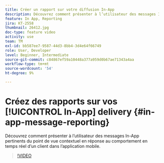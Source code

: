 ```yaml
---
title: Créer un rapport sur votre diffusion In-App
description: Découvrez comment présenter à l’utilisateur des messages In-App pertinents du point de vue contextuel en réponse au comportement en temps réel d’un client dans l’application mobile.
feature: In App, Reporting
jira: KT-2558
thumbnail: 26412.jpg
doc-type: feature video
activity: use
team: TM
exl-id: bb587ee7-9587-44d3-8bb4-3d4e64f66749
role: User, Developer
level: Beginner, Intermediate
source-git-commit: c84867ef59a10448a377a959d0b67ae71343a4aa
workflow-type: tm+mt
source-wordcount: '54'
ht-degree: 9%

---
```


# Créez des rapports sur vos [!UICONTROL In-App] delivery {#in-app-message-reporting}

Découvrez comment présenter à l’utilisateur des messages In-App pertinents du point de vue contextuel en réponse au comportement en temps réel d’un client dans l’application mobile.

>[!VIDEO](https://video.tv.adobe.com/v/26412?quality=12&learn=on)
